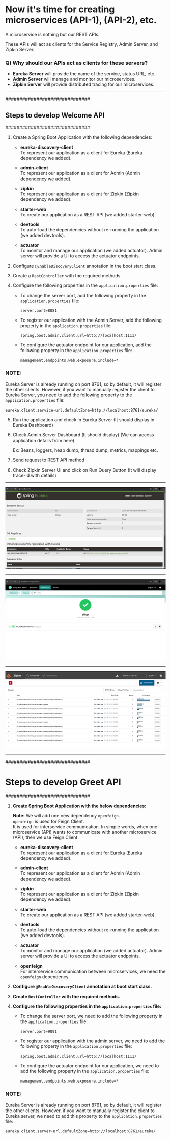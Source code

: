 # Now it's time for creating microservices (API-1), (API-2), etc.

A microservice is nothing but our REST APIs.

These APIs will act as clients for the Service Registry, Admin Server, and Zipkin Server.

### Q) Why should our APIs act as clients for these servers?

- **Eureka Server** will provide the name of the service, status URL, etc.
- **Admin Server** will manage and monitor our microservices.
- **Zipkin Server** will provide distributed tracing for our microservices.

---

##############################
## Steps to develop Welcome API
##############################

1) Create a Spring Boot Application with the following dependencies:

    - **eureka-discovery-client**  
      To represent our application as a client for Eureka (Eureka dependency we added).
    
    - **admin-client**  
      To represent our application as a client for Admin (Admin dependency we added).
    
    - **zipkin**  
      To represent our application as a client for Zipkin (Zipkin dependency we added).
    
    - **starter-web**  
      To create our application as a REST API (we added starter-web).
    
    - **devtools**  
      To auto-load the dependencies without re-running the application (we added devtools).
    
    - **actuator**  
      To monitor and manage our application (we added actuator). Admin server will provide a UI to access the actuator endpoints.

2) Configure `@EnableDiscoveryClient` annotation in the boot start class.

3) Create a `RestController` with the required methods.

4) Configure the following properties in the `application.properties` file:

    - To change the server port, add the following property in the `application.properties` file:
    
      ```properties
      server.port=8081
      ```

    - To register our application with the Admin Server, add the following property in the `application.properties` file:
    
      ```properties
      spring.boot.admin.client.url=http://localhost:1111/
      ```

    - To configure the actuator endpoint for our application, add the following property in the `application.properties` file:
    
      ```properties
      management.endpoints.web.exposure.include=*
      ```

### NOTE:
Eureka Server is already running on port 8761, so by default, it will register the other clients. However, if you want to manually register the client to Eureka Server, you need to add the following property to the `application.properties` file:

```properties
eureka.client.service-url.defaultZone=http://localhost:8761/eureka/
```

5) Run the application and check in Eureka Server (It should display in Eureka Dashboard)

6) Check Admin Server Dashboard (It should display) (We can  access application details from here)
	
	Ex: Beans, loggers, heap dump, thread dump, metrics, mappings etc.

7) Send request to REST API method

8) Check Zipkin Server UI and click on Run Query Button (It will display trace-id with details)

---


![Welcome Server Dashboard](Images/welcome-service-resgister.PNG)

---

![Admin Server Dashboard](Images/Welcome-service-registration.PNG)

---

![Zipkin Server Dashboard](Images/Welcome-traces.PNG)

---

##############################
# Steps to develop Greet API
##############################

1) **Create Spring Boot Application with the below dependencies:**

   **Note:** We will add one new dependency `openfeign`.  
   `openfeign` is used for Feign Client.  
   It is used for interservice communication. In simple words, when one microservice (API) wants to communicate with another microservice (API), then we use Feign Client.

   - **eureka-discovery-client**  
     To represent our application as a client for Eureka (Eureka dependency we added).
   
   - **admin-client**  
     To represent our application as a client for Admin (Admin dependency we added).
   
   - **zipkin**  
     To represent our application as a client for Zipkin (Zipkin dependency we added).
   
   - **starter-web**  
     To create our application as a REST API (we added starter-web).
   
   - **devtools**  
     To auto-load the dependencies without re-running the application (we added devtools).
   
   - **actuator**  
     To monitor and manage our application (we added actuator). Admin server will provide a UI to access the actuator endpoints.
   
   - **openfeign**  
     For interservice communication between microservices, we need the `openfeign` dependency.

2) **Configure `@EnableDiscoveryClient` annotation at boot start class.**

3) **Create `RestController` with the required methods.**

4) **Configure the following properties in the `application.properties` file:**

   - To change the server port, we need to add the following property in the `application.properties` file:
     ```properties
     server.port=9091
     ```

   - To register our application with the admin server, we need to add the following property in the `application.properties` file:
     ```properties
     spring.boot.admin.client.url=http://localhost:1111/
     ```

   - To configure the actuator endpoint for our application, we need to add the following property in the `application.properties` file:
     ```properties
     management.endpoints.web.exposure.include=*
     ```

### NOTE:
Eureka Server is already running on port 8761, so by default, it will register the other clients. However, if you want to manually register the client to Eureka server, we need to add this property to the `application.properties` file:

```properties
eureka.client.server-url.defaultZone=http://localhost:8761/eureka/

```



